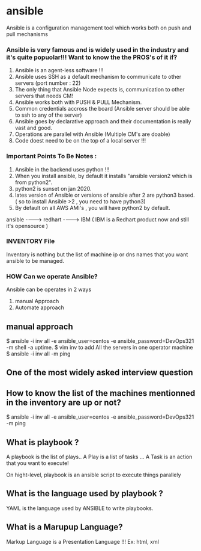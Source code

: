 # ansible

Ansible is a configuration management tool which works both on push and pull mechanisms

### Ansible is very famous and is widely used in the industry and it's quite popuolar!!! Want to know the the PROS's of it if?

1) Ansible is an agent-less software !!!
2) Ansible uses SSH as a default mechanism to communicate to other servers (port number : 22)
3) The only thing that Ansible Node expects is, communication to other servers that needs CM!
4) Ansible works both with PUSH & PULL Mechanism.
5) Common credentials accross the board (Ansible server should be able to ssh to any of the server)
6) Ansible goes by declarative approach and their documentation is really vast and good. 
7) Operations are parallel with Ansible (Multiple CM's are doable)
8) Code doest need to be on the top of a local server !!!



### Important Points To Be Notes :

1) Ansible in the backend uses python !!!
2) When you install ansible, by default it installs "ansible version2 which is from python2".
3) python2 is sunset on jan 2020.
4) lates version of Ansible or versions of ansible after 2 are python3 based. ( so to install Ansible >2 , you need to have python3)
5) By default on all AWS AMI's , you will have python2 by default.




ansible ----> redhart ----> IBM   ( IBM is a Redhart product now and still it's opensource )


### INVENTORY File

Inventory is nothing but the list of machine ip or dns names that you want ansible to be managed.

### HOW Can we operate Ansible?

Ansible can be operates in 2 ways 

   1) manual Approach
   2) Automate approach

## manual approach
   $ ansible -i inv all -e ansible_user=centos  -e ansible_password=DevOps321  -m shell -a uptime.
   $ vim inv to add All the servers in one operator machine
   $ ansible -i inv all -m ping

## One of the most widely asked interview question
  ## How to know the list of the machines mentionned in the inventory are up or not?
  $ ansible -i inv all -e ansible_user=centos -e ansible_password=DevOps321 -m ping



## What is  playbook ?
  
  A playbook is the list of plays..
  A Play is a list of tasks ...
  A Task is an action that you want to execute!

  On hight-level, playbook is an ansible script to execute things parallely

## What is the language used by playbook ?
  
   YAML is the language used by ANSIBLE to write playbooks.

## What is a Marupup Language?

  Markup Language is a Presentation Language !!!
    Ex: html, xml